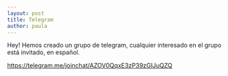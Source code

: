 ```yaml
---
layout: post
title: Telegram
author: paula
---
```


Hey! Hemos creado un grupo de telegram, cualquier interesado en el grupo está invitado, en español. 

<https://telegram.me/joinchat/AZOV0QqxE3zP39zGIJuQZQ>
